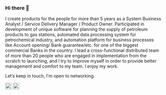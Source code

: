 ### Hi there 👋

I create products for the people for more than 5 years as a System Business Analyst / Service Delivery Manager / Product Owner.
Participated in development of unique software for planning the supply of petroleum products to gas stations, automated data processing system for petrochemical industry, and automation platform for business processes like Account opening/ Bank guarantee/etc. for one of the biggest commercial Banks in the country.
I lead a cross-functional distributed team of more than 20 people who are engaged in implementation from the scratch to launching, and I try to improve myself in order to provide better management and comfort to my team.
I enjoy my work.

Let’s keep in touch, I'm open to networking.

<a href="https://www.linkedin.com/in/zhukovia/">
  <img align="left" alt="LinkdeIn" width="22px" src="https://cdn.jsdelivr.net/npm/simple-icons@v3/icons/linkedin.svg" />
</a>
<a href="https://t.me/iazhukov">
  <img align="left" alt="Abhishek's Telegram" width="22px" src="https://cdn.jsdelivr.net/npm/simple-icons@v3/icons/telegram.svg" />


<!--
**IgorAZhukov/IgorAZhukov** is a ✨ _special_ ✨ repository because its `README.md` (this file) appears on your GitHub profile.

Here are some ideas to get you started:

- 🔭 I’m currently working on ...
- 🌱 I’m currently learning ...
- 👯 I’m looking to collaborate on ...
- 🤔 I’m looking for help with ...
- 💬 Ask me about ...
- 📫 How to reach me: ...
- 😄 Pronouns: ...
- ⚡ Fun fact: ...
-->
